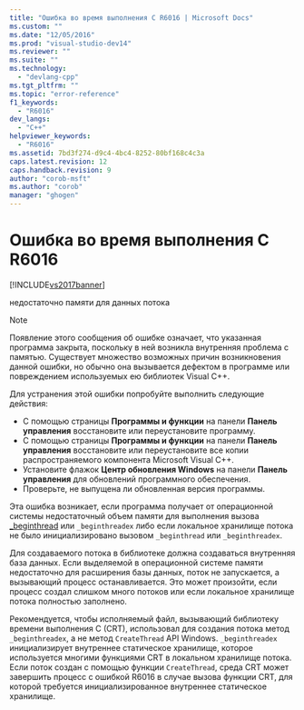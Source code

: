```yaml
---
title: "Ошибка во время выполнения C R6016 | Microsoft Docs"
ms.custom: ""
ms.date: "12/05/2016"
ms.prod: "visual-studio-dev14"
ms.reviewer: ""
ms.suite: ""
ms.technology: 
  - "devlang-cpp"
ms.tgt_pltfrm: ""
ms.topic: "error-reference"
f1_keywords: 
  - "R6016"
dev_langs: 
  - "C++"
helpviewer_keywords: 
  - "R6016"
ms.assetid: 7bd3f274-d9c4-4bc4-8252-80bf168c4c3a
caps.latest.revision: 12
caps.handback.revision: 9
author: "corob-msft"
ms.author: "corob"
manager: "ghogen"
---
```

# Ошибка во время выполнения C R6016
[!INCLUDE[vs2017banner](../../assembler/inline/includes/vs2017banner.md)]

недостаточно памяти для данных потока  
  
> [!NOTE]
>  Появление этого сообщения об ошибке означает, что указанная программа закрыта, поскольку в ней возникла внутренняя проблема с памятью.  Существует множество возможных причин возникновения данной ошибки, но обычно она вызывается дефектом в программе или повреждением используемых ею библиотек Visual C\+\+.  
>   
>  Для устранения этой ошибки попробуйте выполнить следующие действия:  
>   
>  -   С помощью страницы **Программы и функции** на панели **Панель управления** восстановите или переустановите программу.  
> -   С помощью страницы **Программы и функции** на панели **Панель управления** восстановите или переустановите все копии распространяемого компонента Microsoft Visual C\+\+.  
> -   Установите флажок **Центр обновления Windows** на панели **Панель управления** для обновлений программного обеспечения.  
> -   Проверьте, не выпущена ли обновленная версия программы.  
  
 Эта ошибка возникает, если программа получает от операционной системы недостаточный объем памяти для выполнения вызова [\_beginthread](../Topic/_beginthread,%20_beginthreadex.md) или `_beginthreadex` либо если локальное хранилище потока не было инициализировано вызовом `_beginthread` или `_beginthreadex`.  
  
 Для создаваемого потока в библиотеке должна создаваться внутренняя база данных.  Если выделяемой в операционной системе памяти недостаточно для расширения базы данных, поток не запускается, а вызывающий процесс останавливается.  Это может произойти, если процесс создал слишком много потоков или если локальное хранилище потока полностью заполнено.  
  
 Рекомендуется, чтобы исполняемый файл, вызывающий библиотеку времени выполнения C \(CRT\), использовал для создания потока метод `_beginthreadex`, а не метод `CreateThread` API Windows.  `_beginthreadex` инициализирует внутреннее статическое хранилище, которое используется многими функциями CRT в локальном хранилище потока.  Если поток создан с помощью функции `CreateThread`, среда CRT может завершить процесс с ошибкой R6016 в случае вызова функции CRT, для которой требуется инициализированное внутреннее статическое хранилище.